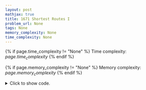 ```yaml
---
layout: post
mathjax: true
title: 1671 Shortest Routes I
problem_url: None
tags: None
memory_complexity: None
time_complexity: None
---
```




{% if page.time_complexity != "None" %}
Time complexity: ${{ page.time_complexity }}$
{% endif %}

{% if page.memory_complexity != "None" %}
Memory complexity: ${{ page.memory_complexity }}$
{% endif %}

<details>
<summary>
<p style="display:inline">Click to show code.</p>
</summary>
```cpp
{% raw %}
using namespace std;
using ll = long long;
using ii = pair<int, int>;
using vii = vector<ii>;
using lli = pair<ll, int>;
template <typename T>
using pqueue = priority_queue<T>;
const int NMAX = 1e5 + 11;
const ll INF = 1e16;
int n, m;
vii g[NMAX];
vector<ll> dijkstra(int start)
{
    pqueue<lli> q;
    vector<ll> distance(n + 1, INF);
    vector<bool> processed(n + 1, false);
    distance[start] = 0;
    q.push({0, start});
    while (!q.empty())
    {
        int u = q.top().second;
        q.pop();
        if (processed[u])
            continue;
        processed[u] = true;
        for (auto [v, w] : g[u])
        {
            if (distance[u] + w < distance[v])
            {
                distance[v] = distance[u] + w;
                q.push({-distance[v], v});
            }
        }
    }
    return distance;
}
int main(void)
{
    int u, v, w;
    cin >> n >> m;
    for (int i = 0; i < m; ++i)
    {
        cin >> u >> v >> w;
        g[u].emplace_back(v, w);
        g[v].emplace_back(v, w);
    }
    auto ans = dijkstra(1);
    for (int i = 1; i <= n; ++i)
        cout << ans[i] << " ";
    cout << endl;
    return 0;
}

{% endraw %}
```
</details>

